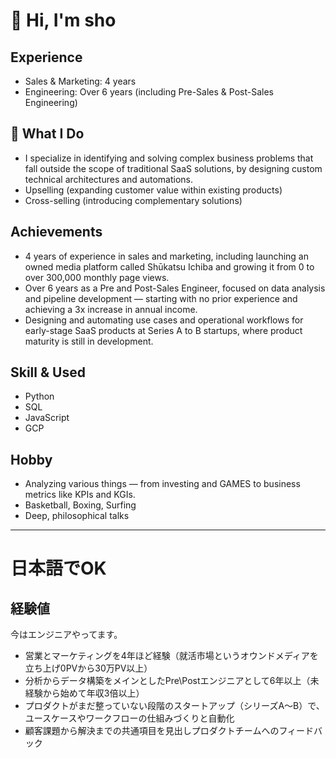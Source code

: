 # 👋 Hi, I'm sho

## Experience
- Sales & Marketing: 4 years
- Engineering: Over 6 years (including Pre-Sales & Post-Sales Engineering)

## 🚀 What I Do 
- I specialize in identifying and solving complex business problems that fall outside the scope of traditional SaaS solutions, by designing custom technical architectures and automations.
- Upselling (expanding customer value within existing products)  
- Cross-selling (introducing complementary solutions)

## Achievements
- 4 years of experience in sales and marketing, including launching an owned media platform called Shūkatsu Ichiba and growing it from 0 to over 300,000 monthly page views.
- Over 6 years as a Pre and Post-Sales Engineer, focused on data analysis and pipeline development — starting with no prior experience and achieving a 3x increase in annual income.
- Designing and automating use cases and operational workflows for early-stage SaaS products at Series A to B startups, where product maturity is still in development.

## Skill & Used
- Python
- SQL
- JavaScript
- GCP

## Hobby
-  Analyzing various things — from investing and GAMES to business metrics like KPIs and KGIs.
-  Basketball, Boxing, Surfing
-  Deep, philosophical talks

---
# 日本語でOK

## 経験値
今はエンジニアやってます。
- 営業とマーケティングを4年ほど経験（就活市場というオウンドメディアを立ち上げ0PVから30万PV以上）
- 分析からデータ構築をメインとしたPre\Postエンジニアとして6年以上（未経験から始めて年収3倍以上）
- プロダクトがまだ整っていない段階のスタートアップ（シリーズA〜B）で、ユースケースやワークフローの仕組みづくりと自動化
- 顧客課題から解決までの共通項目を見出しプロダクトチームへのフィードバック


  

